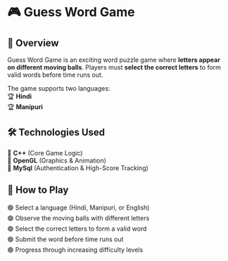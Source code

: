 # 🎮 Guess Word Game  

## 📌 Overview  
Guess Word Game is an exciting word puzzle game where **letters appear on different moving balls**.
Players must **select the correct letters** to form valid words before time runs out. 

The game supports two languages:  
🏆 **Hindi**  
🏆 **Manipuri**  

## 🛠 Technologies Used  
🔹 **C++** (Core Game Logic)  
🔹 **OpenGL** (Graphics & Animation)  
🔹 **MySql** (Authentication & High-Score Tracking)  

## 🎯 How to Play  
🟢 Select a language (Hindi, Manipuri, or English)  
🟢 Observe the moving balls with different letters  
🟢 Select the correct letters to form a valid word  
🟢 Submit the word before time runs out  
🟢 Progress through increasing difficulty levels  

